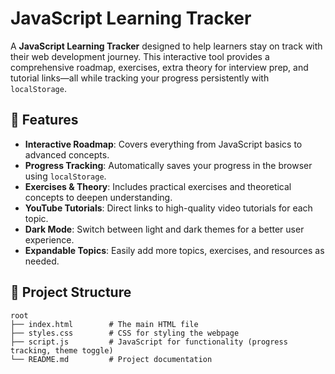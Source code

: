 # JavaScript Learning Tracker

A **JavaScript Learning Tracker** designed to help learners stay on track with their web development journey. This interactive tool provides a comprehensive roadmap, exercises, extra theory for interview prep, and tutorial links—all while tracking your progress persistently with `localStorage`.

## 🚀 Features

- **Interactive Roadmap**: Covers everything from JavaScript basics to advanced concepts.
- **Progress Tracking**: Automatically saves your progress in the browser using `localStorage`.
- **Exercises & Theory**: Includes practical exercises and theoretical concepts to deepen understanding.
- **YouTube Tutorials**: Direct links to high-quality video tutorials for each topic.
- **Dark Mode**: Switch between light and dark themes for a better user experience.
- **Expandable Topics**: Easily add more topics, exercises, and resources as needed.

## 📂 Project Structure

```plaintext
root
├── index.html        # The main HTML file
├── styles.css        # CSS for styling the webpage
├── script.js         # JavaScript for functionality (progress tracking, theme toggle)
└── README.md         # Project documentation

